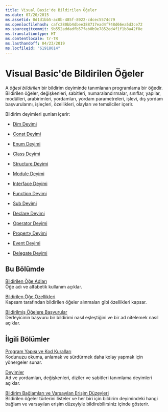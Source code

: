 ```yaml
---
title: Visual Basic'de Bildirilen Öğeler
ms.date: 07/20/2015
ms.assetid: 0d1d1bb5-ac0b-485f-8922-cdcec5574c79
ms.openlocfilehash: cafc280bb4dbee388717ead4f748d66ea5d3ce72
ms.sourcegitcommit: 9b552addadfb57fab0b9e7852ed4f1f1b8a42f8e
ms.translationtype: HT
ms.contentlocale: tr-TR
ms.lasthandoff: 04/23/2019
ms.locfileid: "61918014"
---
```

# <a name="declared-elements-in-visual-basic"></a>Visual Basic'de Bildirilen Öğeler
A *öğesi bildirilen* bir bildirim deyiminde tanımlanan programlama bir öğedir. Bildirilen öğeler, değişkenleri, sabitleri, numaralandırmalar, sınıflar, yapılar, modülleri, arabirimleri, yordamları, yordam parametreleri, işlevi, dış yordam başvurularını, işleçleri, özellikleri, olayları ve temsilciler içerir.  
  
 Bildirim deyimleri şunları içerir:  
  
- [Dim Deyimi](../../../../visual-basic/language-reference/statements/dim-statement.md)  
  
- [Const Deyimi](../../../../visual-basic/language-reference/statements/const-statement.md)  
  
- [Enum Deyimi](../../../../visual-basic/language-reference/statements/enum-statement.md)  
  
- [Class Deyimi](../../../../visual-basic/language-reference/statements/class-statement.md)  
  
- [Structure Deyimi](../../../../visual-basic/language-reference/statements/structure-statement.md)  
  
- [Module Deyimi](../../../../visual-basic/language-reference/statements/module-statement.md)  
  
- [Interface Deyimi](../../../../visual-basic/language-reference/statements/interface-statement.md)  
  
- [Function Deyimi](../../../../visual-basic/language-reference/statements/function-statement.md)  
  
- [Sub Deyimi](../../../../visual-basic/language-reference/statements/sub-statement.md)  
  
- [Declare Deyimi](../../../../visual-basic/language-reference/statements/declare-statement.md)  
  
- [Operator Deyimi](../../../../visual-basic/language-reference/statements/operator-statement.md)  
  
- [Property Deyimi](../../../../visual-basic/language-reference/statements/property-statement.md)  
  
- [Event Deyimi](../../../../visual-basic/language-reference/statements/event-statement.md)  
  
- [Delegate Deyimi](../../../../visual-basic/language-reference/statements/delegate-statement.md)  
  
## <a name="in-this-section"></a>Bu Bölümde  
 [Bildirilen Öğe Adları](../../../../visual-basic/programming-guide/language-features/declared-elements/declared-element-names.md)  
 Öğe adı ve alfabetik kullanım açıklar.  
  
 [Bildirilen Öğe Özellikleri](../../../../visual-basic/programming-guide/language-features/declared-elements/declared-element-characteristics.md)  
 Kapsam tarafından bildirilen öğeler alınmaları gibi özellikleri kapsar.  
  
 [Bildirilmiş Öğelere Başvurular](../../../../visual-basic/programming-guide/language-features/declared-elements/references-to-declared-elements.md)  
 Derleyicinin başvuru bir bildirimi nasıl eşleştiğini ve bir ad nitelemek nasıl açıklar.  
  
## <a name="related-sections"></a>İlgili Bölümler  
 [Program Yapısı ve Kod Kuralları](../../../../visual-basic/programming-guide/program-structure/program-structure-and-code-conventions.md)  
 Kodunuzu okuma, anlamak ve sürdürmek daha kolay yapmak için yönergeler sunar.  
  
 [Deyimler](../../../../visual-basic/language-reference/statements/index.md)  
 Ad ve yordamları, değişkenleri, diziler ve sabitleri tanımlama deyimleri açıklar.  
  
 [Bildirim Bağlamları ve Varsayılan Erişim Düzeyleri](../../../../visual-basic/language-reference/statements/declaration-contexts-and-default-access-levels.md)  
 Bildirilen öğeler türlerini listeler ve her biri için bildirim deyimindeki hangi bağlam ve varsayılan erişim düzeyiyle bildirebilirsiniz içinde gösterir.
